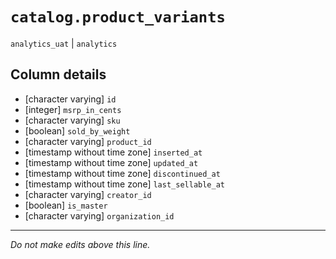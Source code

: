 # `catalog.product_variants`
`analytics_uat` | `analytics`

## Column details
* [character varying] `id`
* [integer]   `msrp_in_cents`
* [character varying] `sku`
* [boolean]   `sold_by_weight`
* [character varying] `product_id`
* [timestamp without time zone] `inserted_at`
* [timestamp without time zone] `updated_at`
* [timestamp without time zone] `discontinued_at`
* [timestamp without time zone] `last_sellable_at`
* [character varying] `creator_id`
* [boolean]   `is_master`
* [character varying] `organization_id`

-------------------------------------------------------------------------------
*Do not make edits above this line.*
